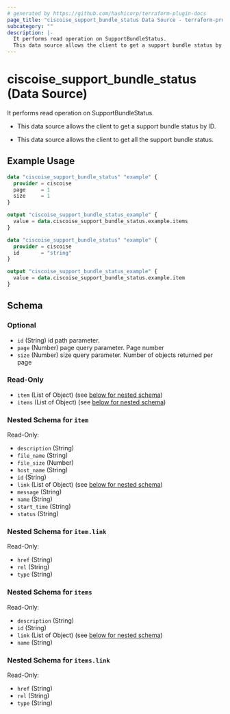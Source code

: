 ```yaml
---
# generated by https://github.com/hashicorp/terraform-plugin-docs
page_title: "ciscoise_support_bundle_status Data Source - terraform-provider-ciscoise"
subcategory: ""
description: |-
  It performs read operation on SupportBundleStatus.
  This data source allows the client to get a support bundle status by ID.This data source allows the client to get all the support bundle status.
---
```


# ciscoise_support_bundle_status (Data Source)

It performs read operation on SupportBundleStatus.

- This data source allows the client to get a support bundle status by ID.

- This data source allows the client to get all the support bundle status.

## Example Usage

```terraform
data "ciscoise_support_bundle_status" "example" {
  provider = ciscoise
  page     = 1
  size     = 1
}

output "ciscoise_support_bundle_status_example" {
  value = data.ciscoise_support_bundle_status.example.items
}

data "ciscoise_support_bundle_status" "example" {
  provider = ciscoise
  id       = "string"
}

output "ciscoise_support_bundle_status_example" {
  value = data.ciscoise_support_bundle_status.example.item
}
```

<!-- schema generated by tfplugindocs -->
## Schema

### Optional

- `id` (String) id path parameter.
- `page` (Number) page query parameter. Page number
- `size` (Number) size query parameter. Number of objects returned per page

### Read-Only

- `item` (List of Object) (see [below for nested schema](#nestedatt--item))
- `items` (List of Object) (see [below for nested schema](#nestedatt--items))

<a id="nestedatt--item"></a>
### Nested Schema for `item`

Read-Only:

- `description` (String)
- `file_name` (String)
- `file_size` (Number)
- `host_name` (String)
- `id` (String)
- `link` (List of Object) (see [below for nested schema](#nestedobjatt--item--link))
- `message` (String)
- `name` (String)
- `start_time` (String)
- `status` (String)

<a id="nestedobjatt--item--link"></a>
### Nested Schema for `item.link`

Read-Only:

- `href` (String)
- `rel` (String)
- `type` (String)



<a id="nestedatt--items"></a>
### Nested Schema for `items`

Read-Only:

- `description` (String)
- `id` (String)
- `link` (List of Object) (see [below for nested schema](#nestedobjatt--items--link))
- `name` (String)

<a id="nestedobjatt--items--link"></a>
### Nested Schema for `items.link`

Read-Only:

- `href` (String)
- `rel` (String)
- `type` (String)


